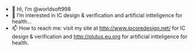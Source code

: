 - 👋 Hi, I’m @worldsoft998
- 👀 I’m interested in IC design & verification  and artificial intteligence for health...
- 📫 How to reach me: visit my site at http://www.ipcoredesign.net/ for IC design & verification and  http://plutus.eu.org for artificial intteligence for health.

<!--- 
worldsoft998/worldsoft998 is a ✨ special ✨ repository because its `README.md` (this file) appears on your GitHub profile.
You can click the Preview link to take a look at your changes.
--->
